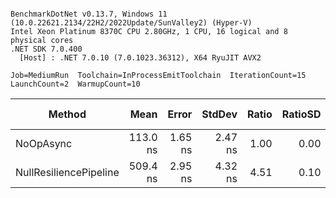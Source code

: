 ```

BenchmarkDotNet v0.13.7, Windows 11 (10.0.22621.2134/22H2/2022Update/SunValley2) (Hyper-V)
Intel Xeon Platinum 8370C CPU 2.80GHz, 1 CPU, 16 logical and 8 physical cores
.NET SDK 7.0.400
  [Host] : .NET 7.0.10 (7.0.1023.36312), X64 RyuJIT AVX2

Job=MediumRun  Toolchain=InProcessEmitToolchain  IterationCount=15  
LaunchCount=2  WarmupCount=10  

```
|                 Method |     Mean |   Error |  StdDev | Ratio | RatioSD |   Gen0 | Allocated | Alloc Ratio |
|----------------------- |---------:|--------:|--------:|------:|--------:|-------:|----------:|------------:|
|              NoOpAsync | 113.0 ns | 1.65 ns | 2.47 ns |  1.00 |    0.00 | 0.0120 |     304 B |        1.00 |
| NullResiliencePipeline | 509.4 ns | 2.95 ns | 4.32 ns |  4.51 |    0.10 | 0.0143 |     376 B |        1.24 |
